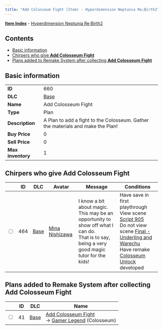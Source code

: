 ```yaml
---
title: "Add Colosseum Fight (Item) - Hyperdimension Neptunia Re;Birth2"
---
```


[**Item Index**](/neptunia/rb2/item/index.html) - [Hyperdimension Neptunia Re;Birth2](/neptunia/rb2)

## Contents

- [Basic information](#basic-information)
- [Chirpers who give **Add Colosseum Fight**](#chirpers-who-give-add-colosseum-fight)
- [Plans added to Remake System after collecting **Add Colosseum Fight**](#plans-added-to-remake-system-after-collecting-add-colosseum-fight)

## Basic information

|   |   |
| -- | -- |
| **ID** | 660 |
| **DLC** | [Base](/neptunia/rb2/dlc/0-base.html) |
| **Name** | Add Colosseum Fight |
| **Type** | Plan |
| **Description** | A Plan to add a fight to the Colosseum. Gather the materials and make the Plan! |
| **Buy Price** | 0 |
| **Sell Price** | 0 |
| **Max inventory** | 1 |

## Chirpers who give **Add Colosseum Fight**

|    | ID | DLC | Avatar | Message | Conditions |
| -- | -- | --- | ------ | ------- | ---------- |
| <input type="checkbox" id="rb2-chirper-event-0-464" class="trackbox" /> | 464 | [Base](/neptunia/rb2/dlc/0-base.html) | [Mina Nishizawa](/neptunia/rb2/avatar/0-46-mina-nishizawa.html) | I know a bit about magic.<br />This may be an opportunity to show off what I can do.<br />That is to say, being a very good magic tutor for the kids! | Have save in first playthrough<br />View scene [Script 905](/neptunia/rb2/scene/0-905-script-905.html)<br />Do not view scene [Final - Underling and Warechu](/neptunia/rb2/scene/0-468-final-underling-and-warechu.html)<br />Have remake [Colosseum Unlock](/neptunia/rb2/remake/0-18-colosseum-unlock.html) developed |

## Plans added to Remake System after collecting **Add Colosseum Fight**

|    | ID | DLC | Name |
| -- | -- | --- | ---- |
| <input type="checkbox" id="rb2-remake-0-41" class="trackbox" /> | 41 | [Base](/neptunia/rb2/dlc/0-base.html) | [Add Colosseum Fight](/neptunia/rb2/remake/0-41-add-colosseum-fight.html)<br />→ [Gamer Legend](/neptunia/rb2/colosseum/0-2067-gamer-legend.html) (Colosseum) |